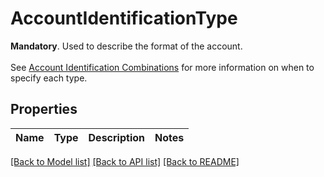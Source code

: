 # AccountIdentificationType

__Mandatory__. Used to describe the format of the account.<br><br> See [Account Identification Combinations](https://docs.yapily.com/pages/key-concepts/payments/payment-execution/intro-to-payment-execution/#account-identifications-combinations) for more information on when to specify each type.

## Properties

Name | Type | Description | Notes
------------ | ------------- | ------------- | -------------

[[Back to Model list]](../README.md#documentation-for-models) [[Back to API list]](../README.md#documentation-for-api-endpoints) [[Back to README]](../README.md)


